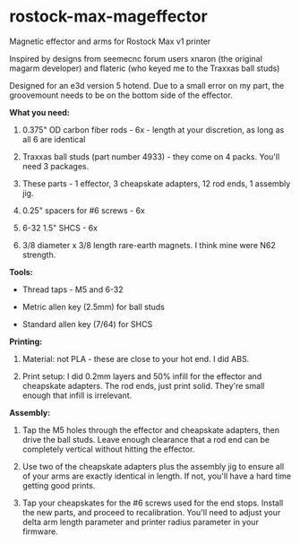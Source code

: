 rostock-max-mageffector
=======================

Magnetic effector and arms for Rostock Max v1 printer

Inspired by designs from seemecnc forum users xnaron (the original magarm
developer) and flateric (who keyed me to the Traxxas ball studs)

Designed for an e3d version 5 hotend.  Due to a small error on my part, the
groovemount needs to be on the bottom side of the effector.

**What you need:**

1. 0.375" OD carbon fiber rods - 6x - length at your discretion, as long as all
6 are identical

2. Traxxas ball studs (part number 4933) - they come on 4 packs.  You'll need 3
packages.

3. These parts - 1 effector, 3 cheapskate adapters, 12 rod ends, 1 assembly jig.

4. 0.25" spacers for #6 screws - 6x

5. 6-32 1.5" SHCS - 6x

6. 3/8 diameter x 3/8 length rare-earth magnets.  I think mine were N62
strength.


**Tools:**

* Thread taps - M5 and 6-32

* Metric allen key (2.5mm) for ball studs

* Standard allen key (7/64) for SHCS

**Printing:**

1. Material: not PLA - these are close to your hot end.  I did ABS.

2. Print setup: I did 0.2mm layers and 50% infill for the effector and
cheapskate adapters.  The rod ends, just print solid.  They're small enough that
infill is irrelevant.

**Assembly:**

1. Tap the M5 holes through the effector and cheapskate adapters, then drive the
ball studs.  Leave enough clearance that a rod end can be completely vertical
without hitting the effector.

2. Use two of the cheapskate adapters plus the assembly jig to ensure all of
your arms are exactly identical in length.  If not, you'll have a hard time
getting good prints.

3. Tap your cheapskates for the #6 screws used for the end stops.  Install the
new parts, and proceed to recalibration.  You'll need to adjust your delta arm
length parameter and printer radius parameter in your firmware.
